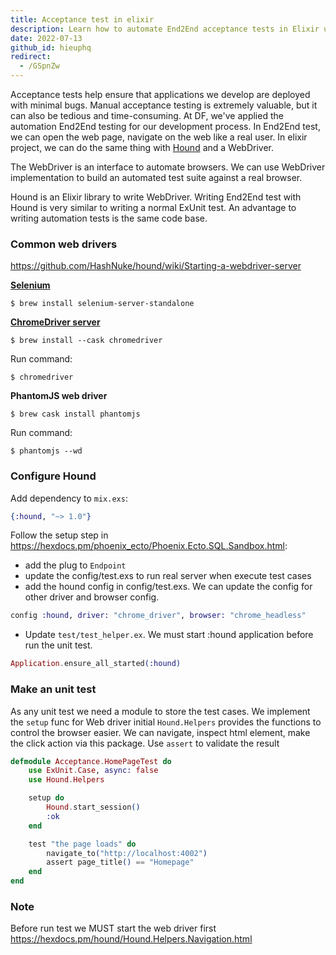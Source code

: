 ```yaml
---
title: Acceptance test in elixir
description: Learn how to automate End2End acceptance tests in Elixir using Hound and WebDriver to run browser tests efficiently and reduce manual testing time.
date: 2022-07-13
github_id: hieuphq
redirect:
  - /GSpnZw
---
```


Acceptance tests help ensure that applications we develop are deployed with minimal bugs. Manual acceptance testing is extremely valuable, but it can also be tedious and time-consuming. At DF, we've applied the automation End2End testing for our development process. In End2End test, we can open the web page, navigate on the web like a real user. In elixir project, we can do the same thing with [Hound](https://github.com/HashNuke/hound) and a WebDriver.

The WebDriver is an interface to automate browsers. We can use WebDriver implementation to build an automated test suite against a real browser.

Hound is an Elixir library to write WebDriver. Writing End2End test with Hound is very similar to writing a normal ExUnit test. An advantage to writing automation tests is the same code base.

### Common web drivers

https://github.com/HashNuke/hound/wiki/Starting-a-webdriver-server

[**Selenium**](https://selenium-release.storage.googleapis.com/index.html)

```shell
$ brew install selenium-server-standalone
```

[**ChromeDriver server**](https://chromedriver.chromium.org)

```shell
$ brew install --cask chromedriver
```

Run command:

```shell
$ chromedriver
```

**PhantomJS web driver**

```shell
$ brew cask install phantomjs
```

Run command:

```shell
$ phantomjs --wd
```

### Configure Hound

Add dependency to `mix.exs`:

```elixir
{:hound, "~> 1.0"}
```

Follow the setup step in https://hexdocs.pm/phoenix_ecto/Phoenix.Ecto.SQL.Sandbox.html:

- add the plug to `Endpoint`
- update the config/test.exs to run real server when execute test cases
- add the hound config in config/test.exs. We can update the config for other driver and browser config.

```elixir
config :hound, driver: "chrome_driver", browser: "chrome_headless"
```

- Update `test/test_helper.ex`. We must start :hound application before run the unit test.

```elixir
Application.ensure_all_started(:hound)
```

### Make an unit test

As any unit test we need a module to store the test cases. We implement the `setup` func for Web driver initial `Hound.Helpers` provides the functions to control the browser easier. We can navigate, inspect html element, make the click action via this package. Use `assert` to validate the result

```elixir
defmodule Acceptance.HomePageTest do
    use ExUnit.Case, async: false
    use Hound.Helpers

    setup do
        Hound.start_session()
        :ok
    end

    test "the page loads" do
        navigate_to("http://localhost:4002")
        assert page_title() == "Homepage"
    end
end
```

### Note

Before run test we MUST start the web driver first https://hexdocs.pm/hound/Hound.Helpers.Navigation.html
